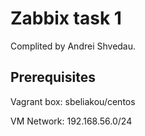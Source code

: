 # Zabbix task 1

Complited by Andrei Shvedau.

## Prerequisites

Vagrant box: sbeliakou/centos

VM Network: 192.168.56.0/24
